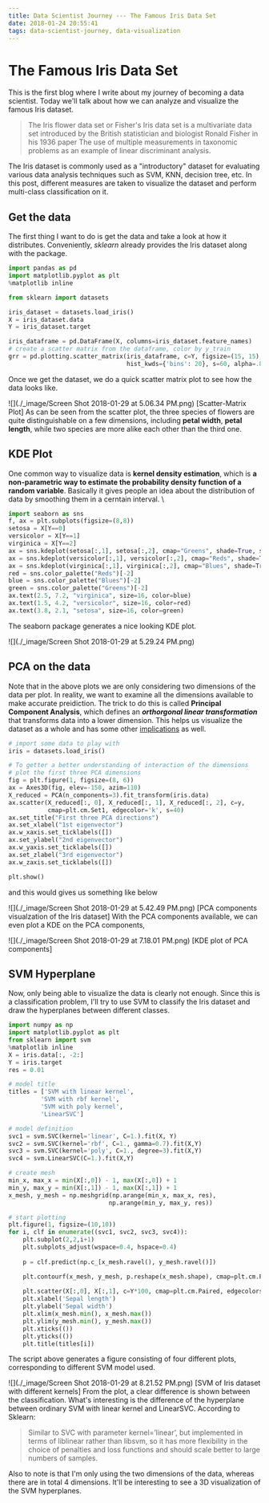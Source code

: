 ```yaml
---
title: Data Scientist Journey --- The Famous Iris Data Set
date: 2018-01-24 20:55:41
tags: data-scientist-journey, data-visualization
---
```

# The Famous Iris Data Set
This is the first blog where I write about my journey of becoming a data scientist. Today we'll talk about how we can analyze and visualize the famous Iris dataset.

> The Iris flower data set or Fisher's Iris data set is a multivariate data set introduced by the British statistician and biologist Ronald Fisher in his 1936 paper The use of multiple measurements in taxonomic problems as an example of linear discriminant analysis.

The Iris dataset is commonly used as a "introductory" dataset for evaluating various data analysis techniques such as SVM, KNN, decision tree, etc. In this post, different measures are taken to visualize the dataset and perform multi-class classification on it.

## Get the data
The first thing I want to do is get the data and take a look at how it distributes. Conveniently, *sklearn* already provides the Iris dataset along with the package.
```python
import pandas as pd
import matplotlib.pyplot as plt
%matplotlib inline

from sklearn import datasets

iris_dataset = datasets.load_iris()
X = iris_dataset.data
Y = iris_dataset.target

iris_dataframe = pd.DataFrame(X, columns=iris_dataset.feature_names)
# create a scatter matrix from the dataframe, color by y_train
grr = pd.plotting.scatter_matrix(iris_dataframe, c=Y, figsize=(15, 15), marker='o',
                                 hist_kwds={'bins': 20}, s=60, alpha=.8)
```
Once we get the dataset, we do a quick scatter matrix plot to see how the data looks like.

![](./_image/Screen Shot 2018-01-29 at 5.06.34 PM.png)
[Scatter-Matrix Plot]
As can be seen from the scatter plot, the three species of flowers are quite distinguishable on a few dimensions, including **petal width**, **petal length**, while two species are more alike each other than the third one.

## KDE Plot
One common way to visualize data is **kernel density estimation**, which is **a non-parametric way to estimate the probability density function of a random variable**. Basically it gives people an idea about the distribution of data by smoothing them in a cerntain interval. \

```python
import seaborn as sns
f, ax = plt.subplots(figsize=(8,8))
setosa = X[Y==0]
versicolor = X[Y==1]
virginica = X[Y==2]
ax = sns.kdeplot(setosa[:,1], setosa[:,2], cmap="Greens", shade=True, shade_lowest=False)
ax = sns.kdeplot(versicolor[:,1], versicolor[:,2], cmap="Reds", shade=True, shade_lowest=False)
ax = sns.kdeplot(virginica[:,1], virginica[:,2], cmap="Blues", shade=True, shade_lowest=False)
red = sns.color_palette("Reds")[-2]
blue = sns.color_palette("Blues")[-2]
green = sns.color_palette("Greens")[-2]
ax.text(2.5, 7.2, "virginica", size=16, color=blue)
ax.text(1.5, 4.2, "versicolor", size=16, color=red)
ax.text(3.8, 2.1, "setosa", size=16, color=green)
```
The seaborn package generates a nice looking KDE plot.

![](./_image/Screen Shot 2018-01-29 at 5.29.24 PM.png)

## PCA on the data
Note that in the above plots we are only considering two dimensions of the data per plot. In reality, we want to examine all the dimensions available to make accurate preidiction. The trick to do this is called **Principal Component Analysis**, which defines an ***orthorgonal linear transformation*** that transforms data into a lower dimension. This helps us visualize the dataset as a whole and has some other [implications](https://en.wikipedia.org/wiki/Principal_component_analysis#First_component) as well.

```python
# import some data to play with
iris = datasets.load_iris()

# To getter a better understanding of interaction of the dimensions
# plot the first three PCA dimensions
fig = plt.figure(1, figsize=(8, 6))
ax = Axes3D(fig, elev=-150, azim=110)
X_reduced = PCA(n_components=3).fit_transform(iris.data)
ax.scatter(X_reduced[:, 0], X_reduced[:, 1], X_reduced[:, 2], c=y,
           cmap=plt.cm.Set1, edgecolor='k', s=40)
ax.set_title("First three PCA directions")
ax.set_xlabel("1st eigenvector")
ax.w_xaxis.set_ticklabels([])
ax.set_ylabel("2nd eigenvector")
ax.w_yaxis.set_ticklabels([])
ax.set_zlabel("3rd eigenvector")
ax.w_zaxis.set_ticklabels([])

plt.show()
```
and this would gives us something like below

![](./_image/Screen Shot 2018-01-29 at 5.42.49 PM.png)
[PCA components visualzation of the Iris dataset]
With the PCA components available, we can even plot a KDE on the PCA components, 
 
![](./_image/Screen Shot 2018-01-29 at 7.18.01 PM.png)
[KDE plot of PCA components]
## SVM Hyperplane
Now, only being able to visualize the data is clearly not enough. Since this is a classification problem, I'll try to use SVM to classify the Iris dataset and draw the hyperplanes between different classes.

```python
import numpy as np
import matplotlib.pyplot as plt
from sklearn import svm
%matplotlib inline
X = iris.data[:, -2:]
Y = iris.target
res = 0.01

# model title
titles = ['SVM with linear kernel',
         'SVM with rbf kernel',
         'SVM with poly kernel',
         'LinearSVC']

# model definition
svc1 = svm.SVC(kernel='linear', C=1.).fit(X, Y)
svc2 = svm.SVC(kernel='rbf', C=1., gamma=0.7).fit(X,Y)
svc3 = svm.SVC(kernel='poly', C=1., degree=3).fit(X,Y) 
svc4 = svm.LinearSVC(C=1.).fit(X,Y)

# create mesh
min_x, max_x = min(X[:,0]) - 1, max(X[:,0]) + 1
min_y, max_y = min(X[:,1]) - 1, max(X[:,1]) + 1
x_mesh, y_mesh = np.meshgrid(np.arange(min_x, max_x, res),
                            np.arange(min_y, max_y, res))

# start plotting
plt.figure(1, figsize=(10,10))
for i, clf in enumerate((svc1, svc2, svc3, svc4)):
    plt.subplot(2,2,i+1)
    plt.subplots_adjust(wspace=0.4, hspace=0.4)
    
    p = clf.predict(np.c_[x_mesh.ravel(), y_mesh.ravel()])

    plt.contourf(x_mesh, y_mesh, p.reshape(x_mesh.shape), cmap=plt.cm.Paired, alpha=0.8)
    
    plt.scatter(X[:,0], X[:,1], c=Y*100, cmap=plt.cm.Paired, edgecolors='b')
    plt.xlabel('Sepal length')
    plt.ylabel('Sepal width')
    plt.xlim(x_mesh.min(), x_mesh.max())
    plt.ylim(y_mesh.min(), y_mesh.max())
    plt.xticks(())
    plt.yticks(())
    plt.title(titles[i])
```
The script above generates a figure consisting of four different plots, corresponding to different SVM model used.

![](./_image/Screen Shot 2018-01-29 at 8.21.52 PM.png)
[SVM of Iris dataset with different kernels]
From the plot, a clear difference is shown between the classification. What's interesting is the difference of the hyperplane between ordinary SVM with linear kernel and LinearSVC.  According to Sklearn:
> Similar to SVC with parameter kernel=’linear’, but implemented in terms of liblinear rather than libsvm, so it has more flexibility in the choice of penalties and loss functions and should scale better to large numbers of samples.

Also to note is that I'm only using the two dimensions of the data, whereas there are in total 4 dimensions. It'll be interesting to see a 3D visualization of the SVM hyperplanes.
